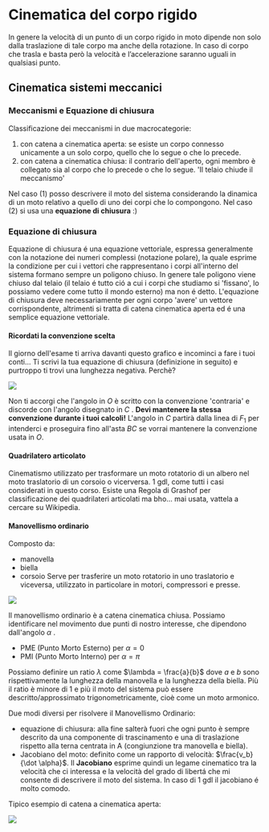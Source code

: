 # Cinematica del corpo rigido 

In genere la velocità di un punto di un corpo rigido in moto dipende non solo dalla traslazione di tale corpo ma anche della rotazione. 
In caso di corpo che trasla e basta però la velocità e l’accelerazione saranno uguali in qualsiasi punto.

## Cinematica sistemi meccanici 

### Meccanismi e Equazione di chiusura

Classificazione dei meccanismi in due macrocategorie: 
1) con catena a cinematica aperta: se esiste un corpo connesso unicamente a un solo corpo, quello che lo segue o che lo precede. 
2) con catena a cinematica chiusa: il contrario dell'aperto, ogni membro è collegato sia al corpo che lo precede o che lo segue. 'Il telaio chiude il meccanismo'

Nel caso (1) posso descrivere il moto del sistema considerando la dinamica di un moto relativo a quello di uno dei  corpi che lo compongono. Nel caso (2) si usa una **equazione di chiusura** :)

### Equazione di chiusura
Equazione di chiusura é una equazione vettoriale, espressa generalmente con la notazione dei numeri complessi (notazione polare), la quale esprime la condizione per cui i vettori che rappresentano i corpi all'interno del sistema formano sempre un poligono chiuso. 
In genere tale poligono viene chiuso dal telaio (il telaio é tutto ció a cui i corpi che studiamo si 'fissano', lo possiamo vedere come tutto il mondo esterno) ma non é detto. 
L'equazione di chiusura deve necessariamente per ogni corpo 'avere' un vettore corrispondente, altrimenti si tratta di catena cinematica aperta ed é una semplice equazione vettoriale.

#### Ricordati la convenzione scelta

Il giorno dell'esame ti arriva davanti questo grafico e incominci a fare i tuoi conti... Ti scrivi la tua equazione di chiusura (definizione in seguito) e purtroppo ti trovi una lunghezza negativa. Perchè? 

![](primo%20esercizio.png)

Non ti accorgi che l'angolo in $O$ è scritto con la convenzione 'contraria' e discorde con l'angolo disegnato in $C$ . 
**Devi mantenere la stessa convenzione durante i tuoi calcoli!** L'angolo in $C$ partirà dalla linea di $F_1$ per intenderci e proseguira fino all'asta $BC$ se vorrai mantenere la convenzione usata in $O$.

#### Quadrilatero articolato 

Cinematismo utilizzato per trasformare un moto rotatorio di un albero nel moto traslatorio di un corsoio o vicerversa. 
1 gdl, come tutti i casi considerati in questo corso. 
Esiste una Regola di Grashof per classificazione dei quadrilateri articolati ma bho... mai usata, vattela a cercare su Wikipedia.

#### Manovellismo ordinario
Composto da:

- manovella
- biella
- corsoio
Serve per trasferire un moto rotatorio in uno traslatorio e viceversa, utilizzato in particolare in motori, compressori e presse. 


![](manovellaBiella.jpg)

Il manovellismo ordinario è a catena cinematica chiusa. Possiamo identificare nel movimento due punti di nostro interesse, che dipendono dall'angolo $\alpha$ .
- PME (Punto Morto Esterno) per $\alpha = 0$ 
- PMI (Punto Morto Interno) per $\alpha = \pi$ 

Possiamo definire un ratio $\lambda$ come $\lambda = \frac{a}{b}$ dove $a$ e $b$ sono rispettivamente la lunghezza della manovella e la lunghezza della biella. Più il ratio è minore di 1 e più il moto del sistema può essere descritto/approssimato trigonometricamente, cioè come un moto armonico. 


Due modi diversi per risolvere il Manovellismo Ordinario: 
- equazione di chiusura: alla fine salterà fuori che ogni punto è sempre descrito da una componente di trascinamento e una di traslazione rispetto alla terna centrata in A (congiunzione tra manovella e biella).
- Jacobiano del moto: definito come un rapporto di velocità: $\frac{v_b}{\dot \alpha}$. Il **Jacobiano** esprime quindi un legame cinematico tra la velocità che ci interessa e la velocità del grado di libertá che mi consente di descrivere il moto del sistema. In caso di 1 gdl il jacobiano é molto comodo.  

Tipico esempio di catena a cinematica aperta: 

![](Pasted%20image%2020220807174435.png)